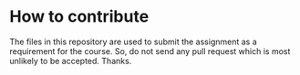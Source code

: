 # How to contribute

The files in this repository are used to submit the assignment as a requirement for the course. So, do not send any pull request which is most unlikely to be accepted. Thanks.
